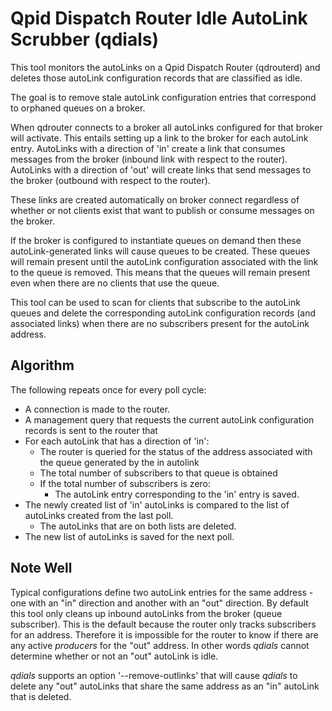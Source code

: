 Qpid Dispatch Router Idle AutoLink Scrubber (qdials)
====================================================

This tool monitors the autoLinks on a Qpid Dispatch Router (qdrouterd)
and deletes those autoLink configuration records that are classified
as idle.

The goal is to remove stale autoLink configuration entries that
correspond to orphaned queues on a broker.

When qdrouter connects to a broker all autoLinks configured for that
broker will activate.  This entails setting up a link to the broker
for each autoLink entry.  AutoLinks with a direction of 'in' create a
link that consumes messages from the broker (inbound link with respect
to the router).  AutoLinks with a direction of 'out' will create links
that send messages to the broker (outbound with respect to the router).

These links are created automatically on broker connect regardless of
whether or not clients exist that want to publish or consume messages
on the broker.

If the broker is configured to instantiate queues on demand then these
autoLink-generated links will cause queues to be created.  These
queues will remain present until the autoLink configuration associated
with the link to the queue is removed.  This means that the queues
will remain present even when there are no clients that use the queue.

This tool can be used to scan for clients that subscribe to the
autoLink queues and delete the corresponding autoLink configuration
records (and associated links) when there are no subscribers present
for the autoLink address.


Algorithm
---------

The following repeats once for every poll cycle:

 * A connection is made to the router.
 * A management query that requests the current autoLink configuration
  records is sent to the router that
 * For each autoLink that has a direction of 'in':
   * The router is queried for the status of the address associated
     with the queue generated by the in autolink
   * The total number of subscribers to that queue is obtained
   * If the total number of subscribers is zero:
     * The autoLink entry corresponding to the 'in' entry is saved.
 * The newly created list of 'in' autoLinks is compared to the list of
   autoLinks created from the last poll.
   * The autoLinks that are on both lists are deleted.
 * The new list of autoLinks is saved for the next poll.


Note Well
---------

Typical configurations define two autoLink entries for the same
address - one with an "in" direction and another with an "out"
direction. By default this tool only cleans up inbound autoLinks from
the broker (queue subscriber).  This is the default because the router
only tracks subscribers for an address.  Therefore it is impossible
for the router to know if there are any active _producers_ for the
"out" address.  In other words _qdials_ cannot determine whether or
not an "out" autoLink is idle.

_qdials_ supports an option '--remove-outlinks' that will cause
_qdials_ to delete any "out" autoLinks that share the same address as
an "in" autoLink that is deleted.

